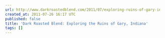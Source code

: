 ```yaml
---
url: http://www.darkroastedblend.com/2011/07/exploring-ruins-of-gary-indiana.html?m=1
created_at: 2011-07-26 16:17 UTC
published: false
title: 'Dark Roasted Blend: Exploring the Ruins of Gary, Indiana'
tags: []
---
```



